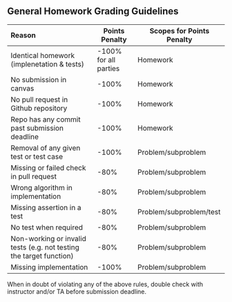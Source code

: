 ## General Homework Grading Guidelines



| Reason                                                       | Points Penalty        | Scopes for Points Penalty |
| :----------------------------------------------------------- | --------------------- | ----------------------- |
| Identical homework (implenetation & tests)                   | -100% for all parties | Homework                |
| No submission in canvas                                      | -100%                 | Homework                |
| No pull request in Github repository                         | -100%                 | Homework                |
| Repo has any commit past submission deadline                      | -100%                 | Homework                |
| Removal of any given test or test case                         | -100%                 | Problem/subproblem      |
| Missing or failed check in pull request                      | -80%                  | Problem/subproblem      |
| Wrong algorithm in implementation                | -80%                  | Problem/subproblem      |
| Missing assertion in a test                                  | -80%                  | Problem/subproblem/test      |
| No test when required                                                 | -80%                  | Problem/subproblem      |
| Non-working or invalid tests (e.g. not testing the target function) | -80%                  | Problem/subproblem      |
| Missing implementation                                       | -100%                 | Problem/subproblem      |


When in doubt of violating any of the above rules, double check with instructor and/or TA before submission deadline.

